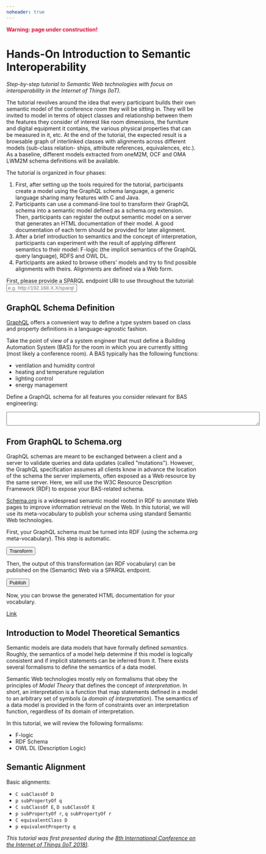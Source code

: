```yaml
---
noheader: true
---
```


<p style="color:crimson;font-weight:bold;">
  Warning: page under construction!
</p>

# Hands-On Introduction to Semantic Interoperability

_Step-by-step tutorial to Semantic Web technologies with focus on
interoperability in the Internet of Things (IoT)._

The tutorial revolves around the idea that every participant builds their own
semantic model of the conference room they will be sitting in. They will be
invited to model in terms of object classes and relationship between them the
features they consider of interest like room dimensions, the furniture and
digital equipment it contains, the various physical properties that can be
measured in it, etc. At the end of the tutorial, the expected result is a
browsable graph of interlinked classes with alignments across different models
(sub-class relation- ships, attribute references, equivalences, etc.). As a
baseline, different models extracted from oneM2M, OCF and OMA LWM2M schema
definitions will be available.

The tutorial is organized in four phases:
1. First, after setting up the tools required for the tutorial, participants
create a model using the GraphQL schema language, a generic language sharing
many features with C and Java.
2. Participants can use a command-line tool to transform their GraphQL
schema into a semantic model defined as a schema.org extension. Then,
participants can register the output semantic model on a server that generates
an HTML documentation of their model. A good documentation
of each term should be provided for later alignment.
3. After a brief introduction to semantics and the concept of interpretation,
participants can experiment with the result of applying different semantics
to their model: F-logic (the implicit semantics of the GraphQL query
language), RDFS and OWL DL.
4. Participants are asked to browse others' models and try to find possible
alignments with theirs. Alignments are defined via a Web form.

First, please provide a SPARQL endpoint URI to use throughout the tutorial:
<input type="url" placeholder="e.g. http://192.168.X.X/sparql"/>

## GraphQL Schema Definition

[GraphQL](http://facebook.github.io/graphql/June2018/) offers a convenient
way to define a type system based on class and property definitions in a
language-agnostic fashion.

Take the point of view of a system engineer that must define a Building
Automation System (BAS) for the room in which you are currently sitting
(most likely a conference room). A BAS typically has the following
functions:
 - ventilation and humidity control
 - heating and temperature regulation
 - lighting control
 - energy management

Define a GraphQL schema for all features you consider relevant for
BAS engineering:

<p>
  <div class="language-graphql highlighter-rouge">
    <textarea cols="80"></textarea>
  </div>
</p>

## From GraphQL to Schema.org

GraphQL schemas are meant to be exchanged between a client and a server
to validate queries and data updates (called "mutations"). However, the GraphQL
specification assumes all clients know in advance the location of the schema
the server implements, often exposed as a Web resource by the same server.
Here, we will use the W3C Resource Description Framework (RDF) to expose your
BAS-related schema.

[Schema.org](http://schema.org/) is a widespread semantic model rooted in
RDF to annotate Web pages to improve information retrieval on the Web. In this
tutorial, we will use its meta-vocabulary to publish your schema using standard
Semantic Web technologies.

First, your GraphQL schema must be turned into RDF (using the schema.org
meta-vocabulary). This step is automatic.

<button>Transform</button>

Then, the output of this transformation (an RDF vocabulary) can be published
on the (Semantic) Web via a SPARQL endpoint.

<button>Publish</button>

Now, you can browse the generated HTML documentation for your vocabulary.

<a href="">Link</a>

## Introduction to Model Theoretical Semantics

Semantic models are data models that have formally defined _semantics_.
Roughly, the semantics of a model help determine if this model is logically
consistent and if implicit statements can be inferred from it. There
exists several formalisms to define the semantics of a data model.

Semantic Web technologies mostly rely on formalisms that obey the principles
of _Model Theory_ that defines the concept of _interpretation_. In short,
an interpretation is a function that map statements defined in a model to
an arbitrary set of symbols (a _domain of interpretation_). The semantics
of a data model is provided in the form of constraints over an interpretation
function, regardless of its domain of interpretation.

In this tutorial, we will review the following formalisms:
 - F-logic
 - RDF Schema
 - OWL DL (Description Logic)

## Semantic Alignment

Basic alignments:
 - `C subClassOf D`
 - `p subPropertyOf q`
 - `C subClassOf E`, `D subClassOf E`
 - `p subPropertyOf r`, `q subPropertyOf r`
 - `C equivalentClass D`
 - `p equivalentProperty q`

_This tutorial was first presented during the [8th International Conference on
the Internet of Things (IoT 2018)](http://www.iot-conference.org/)._